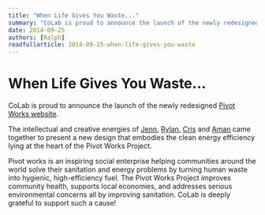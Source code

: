 ```yaml
---
title: "When Life Gives You Waste..."
summary: "CoLab is proud to announce the launch of the newly redesigned Pivot Works website."
date: 2014-09-25
authors: [Ralph]
readfullarticle: 2014-09-25-when-life-gives-you-waste
---
```


# When Life Gives You Waste...

CoLab is proud to announce the launch of the newly redesigned [Pivot Works website](http://www.pivotworks.co/pivot-works/).

The intellectual and creative energies of [Jenn](), [Rylan](), [Cris]() and [Aman]() came together to present a new design that embodies the clean energy efficiency lying at the heart of the Pivot Works Project.

Pivot works is an inspiring social enterprise helping communities around the world solve their sanitation and energy problems by turning human waste into hygienic, high-efficiency fuel. The Pivot Works Project improves community health, supports local economies, and addresses serious environmental concerns all by improving sanitation. CoLab is deeply grateful to support such a cause!
